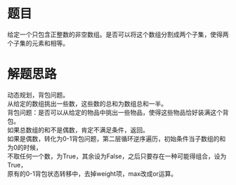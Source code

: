 # 题目
给定一个只包含正整数的非空数组。是否可以将这个数组分割成两个子集，使得两个子集的元素和相等。

# 解题思路
动态规划，背包问题。  
从给定的数组挑出一些数，这些数的总和为数组总和一半。  
背包问题：是否可以从给定的物品中挑出一些物品，使得这些物品恰好装满这个背包。  
如果总数组的和不是偶数，肯定不满足条件，返回。  
如果是偶数，转化为0-1背包问题，第二层循环逆序遍历，初始条件当子数组的和为0的时候，  
不取任何一个数，为True，其余设为False，之后只要存在一种可能得组合，设为True，  
原有的0-1背包状态转移中，去掉weight项，max改成or运算。